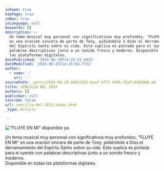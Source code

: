 ```yaml
---
inFeed: true
hasPage: true
inNav: true
inLanguage: null
keywords: []
description: >-
  Un tema musical muy personal con significativos muy profundos, "FLUYE EN MI”
  es una oración sincera de parte de Tony, pidiéndole a Dios el derramamiento
  del Espíritu Santo sobre su vida. Esta suplica es pintada para el oyente con
  palabras descriptivas junto a un sonido fresco y moderno. Disponible en todas
  las plataformas digitales.
datePublished: '2016-06-29T14:25:52.841Z'
dateModified: '2016-06-29T14:25:04.775Z'
author:
  - name: ''
    url: ''
sourcePath: _posts/2016-06-29-38633362-6aa7-47f5-94fb-35efc32b5966.md
title: SENCILLO DEL 2015
authors: []
publisher: null
starred: false
url: sencillo-del-2015/index.html
_type: Article

---
```

!["FLUYE EN MI" disponible ya.](https://the-grid-user-content.s3-us-west-2.amazonaws.com/a0b0b9b0-4301-42bd-9f73-7113bce17915.jpg)

Un tema musical muy personal con significativos muy profundos, "FLUYE EN MI" es una oración sincera de parte de Tony, pidiéndole a Dios el derramamiento del Espíritu Santo sobre su vida. Esta suplica es pintada para el oyente con palabras descriptivas junto a un sonido fresco y moderno.  
Disponible en todas las plataformas digitales.